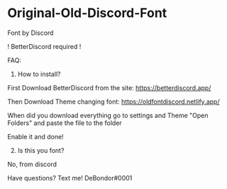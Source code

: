 # Original-Old-Discord-Font
Font by Discord

! BetterDiscord required !

FAQ: 

1. How to install?

First Download BetterDiscord from the site: https://betterdiscord.app/

Then Download Theme changing font: https://oldfontdiscord.netlify.app/

When did you download everything go to settings and Theme "Open Folders" and paste the file to the folder

Enable it and done!

2. Is this you font?

No, from discord

Have questions? Text me! DeBondor#0001
